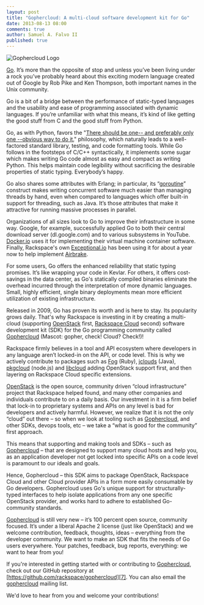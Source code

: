 ```yaml
---
layout: post
title: "Gophercloud: A multi-cloud software development kit for Go"
date: 2013-08-13 08:00
comments: true
author: Samuel A. Falvo II
published: true
---
```


<img src="http://developer.rackspace.com/images/2013-08-12-gophercloud/gophercloud.png" alt="Gophercloud Logo" />

[Go][1]. It’s more than the opposite of stop and unless you’ve been living under a rock you’ve probably heard about this exciting modern language created out of Google by Rob Pike and Ken Thompson, both important names in the Unix community.

Go is a bit of a bridge between the performance of static-typed languages and the usability and ease of programming associated with dynamic languages. If you’re unfamiliar with what this means, it’s kind of like getting the good stuff from C and the good stuff from Python.<!--More-->

Go, as with Python, favors the "[There should be one-- and preferably only one --obvious way to do it.][2]" philosophy, which naturally leads to a well-factored standard library, testing, and code formatting tools. While Go follows in the footsteps of C/C++ syntactically, it implements some sugar which makes writing Go code almost as easy and compact as writing Python. This helps maintain code legibility without sacrificing the desirable properties of static typing. Everybody’s happy.

Go also shares some attributes with Erlang; in particular, its “[goroutine][3]” construct makes writing concurrent software much easier than managing threads by hand, even when compared to languages which offer built-in support for threading, such as Java. It’s those attributes that make it attractive for running massive processes in parallel.

Organizations of all sizes look to Go to improve their infrastructure in some way. Google, for example, successfully applied Go to both their central download server (dl.google.com) and to various subsystems in YouTube. [Docker.io][4] uses it for implementing their virtual machine container software. Finally, Rackspace's own [Exceptional.io][5] has been using it for about a year now to help implement [Airbrake][6].

For some users, Go offers the enhanced reliability that static typing promises. It’s like wrapping your code in Kevlar. For others, it offers cost-savings in the data center, as Go's statically compiled binaries eliminate the overhead incurred through the interpretation of more dynamic languages.  Small, highly efficient, single binary deployments mean more efficient utilization of existing infrastructure.

Released in 2009, Go has proven its worth and is here to stay.  Its
popularity grows daily. That's why Rackspace is investing in it by
creating a multi-cloud (supporting [OpenStack][8] first, [Rackspace Cloud][9] second) software development kit (SDK) for the Go programming community
called [Gophercloud][7] (Mascot: gopher, check! Cloud? Check!)!

Rackspace firmly believes in a tool and API ecosystem where developers in any language aren’t locked-in on the API, or code level. This is why we actively contribute to packages such as [Fog][10] (Ruby), [jclouds][11] (Java), [pkgcloud][12] (node.js) and [libcloud][13] adding OpenStack support first, and then layering on Rackspace Cloud specific extensions.

[OpenStack][8] is the open source, community driven “cloud infrastructure” project that Rackspace helped found, and many other companies and individuals contribute to on a daily basis. Our investment in it is a firm belief that lock-in to proprietary systems and APIs on any level is bad for developers and actively harmful. However, we realize that it is not the only “cloud” out there – so when we look at tooling such as [Gophercloud][7], and other SDKs, devops tools, etc – we take a “what is good for the community” first approach. 

This means that supporting and making tools and SDKs – such as [Gophercloud][7] – that are designed to support many cloud hosts and help you, as an application developer not get locked into specific APIs on a code level is paramount to our ideals and goals.

Hence, Gophercloud – this SDK aims to package OpenStack, Rackspace Cloud and other Cloud provider APIs in a form more easily consumable by Go developers. Gophercloud uses Go's unique support for structurally-typed interfaces to help isolate applications from any one specific OpenStack provider, and works hard to adhere to established Go-community standards.


[Gophercloud][7] is still very new – it’s 100 percent open source, community focused. It’s under a liberal Apache 2 license (just like OpenStack) and we welcome contribution, feedback, thoughts, ideas – everything from the developer community. We want to make an SDK that fits the needs of Go users everywhere. Your patches, feedback, bug reports, everything: we want to hear from you!

If you're interested in getting started with or contributing to [Gophercloud][7], check out our GitHub repository at [https://github.com/rackspace/gophercloud][7]. You can also email the [gophercloud][14] mailing list.

We'd love to hear from you and welcome your contributions!

[1]: http://golang.org/
[2]: http://www.python.org/dev/peps/pep-0020/
[3]: https://gobyexample.com/goroutines
[4]: http://www.docker.io/
[5]: http://www.exceptional.io/
[6]: https://airbrake.io/pages/home
[7]: https://github.com/rackspace/gophercloud
[8]: http://www.openstack.org/
[9]: http://www.rackspace.com/cloud/
[10]: http://fog.io/
[11]: http://jclouds.incubator.apache.org/
[12]: https://github.com/nodejitsu/pkgcloud
[13]: http://libcloud.apache.org/
[14]: https://groups.google.com/forum/#!forum/gophercloud-dev
